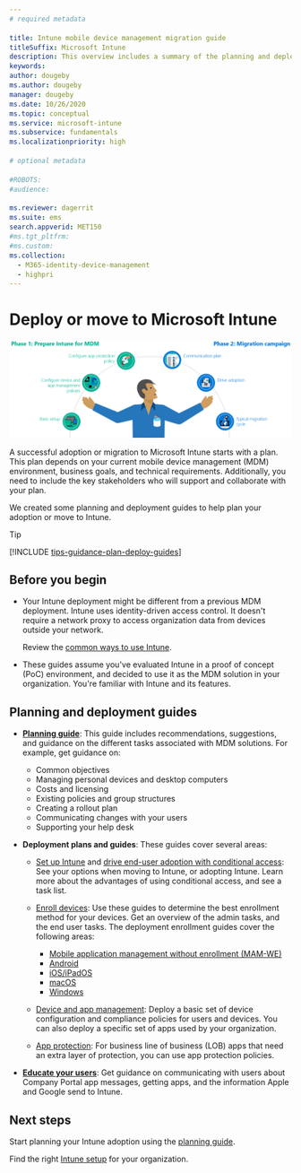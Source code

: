 ```yaml
---
# required metadata

title: Intune mobile device management migration guide
titleSuffix: Microsoft Intune
description: This overview includes a summary of the planning and deployment guides for Microsoft Intune.
keywords:
author: dougeby
ms.author: dougeby
manager: dougeby
ms.date: 10/26/2020
ms.topic: conceptual
ms.service: microsoft-intune
ms.subservice: fundamentals
ms.localizationpriority: high

# optional metadata

#ROBOTS:
#audience:

ms.reviewer: dagerrit
ms.suite: ems
search.appverid: MET150
#ms.tgt_pltfrm:
#ms.custom:
ms.collection: 
  - M365-identity-device-management
  - highpri
---
```


# Deploy or move to Microsoft Intune

![Microsoft Intune MDM migration guide art](./media/migration-guide/MDM-migration-guide-art.PNG)

A successful adoption or migration to Microsoft Intune starts with a plan. This plan depends on your current mobile device management (MDM) environment, business goals, and technical requirements. Additionally, you need to include the key stakeholders who will support and collaborate with your plan.

We created some planning and deployment guides to help plan your adoption or move to Intune. 

> [!TIP]
> [!INCLUDE [tips-guidance-plan-deploy-guides](../includes/tips-guidance-plan-deploy-guides.md)]

## Before you begin

- Your Intune deployment might be different from a previous MDM deployment. Intune uses identity-driven access control. It doesn't require a network proxy to access organization data from devices outside your network.

  Review the [common ways to use Intune](common-scenarios.md).

- These guides assume you've evaluated Intune in a proof of concept (PoC) environment, and decided to use it as the MDM solution in your organization. You're familiar with Intune and its features.

## Planning and deployment guides

- **[Planning guide](intune-planning-guide.md)**: This guide includes recommendations, suggestions, and guidance on the different tasks associated with MDM solutions. For example, get guidance on:

  - Common objectives
  - Managing personal devices and desktop computers
  - Costs and licensing
  - Existing policies and group structures
  - Creating a rollout plan
  - Communicating changes with your users
  - Supporting your help desk

- **Deployment plans and guides**: These guides cover several areas:

  - [Set up Intune](deployment-guide-intune-setup.md) and [drive end-user adoption with conditional access](migration-guide-drive-adoption.md): See your options when moving to Intune, or adopting Intune. Learn more about the advantages of using conditional access, and see a task list.

  - [Enroll devices](deployment-guide-enrollment.md): Use these guides to determine the best enrollment method for your devices. Get an overview of the admin tasks, and the end user tasks. The deployment enrollment guides cover the following areas:

    - [Mobile application management without enrollment (MAM-WE<!-- -->)](deployment-guide-enrollment-mamwe.md)
    - [Android](deployment-guide-enrollment-android.md)
    - [iOS/iPadOS](deployment-guide-enrollment-ios-ipados.md)
    - [macOS](deployment-guide-enrollment-macos.md)
    - [Windows](deployment-guide-enrollment-windows.md)

  - [Device and app management](migration-guide-configure-policies.md): Deploy a basic set of device configuration and compliance policies for users and devices. You can also deploy a specific set of apps used by your organization.
  - [App protection](../apps/app-protection-policies.md): For business line of business (LOB) apps that need an extra layer of protection, you can use app protection policies.

- **[Educate your users](end-user-educate.md)**: Get guidance on communicating with users about Company Portal app messages, getting apps, and the information Apple and Google send to Intune.

## Next steps

Start planning your Intune adoption using the [planning guide](intune-planning-guide.md).

Find the right [Intune setup](deployment-guide-intune-setup.md) for your organization.
